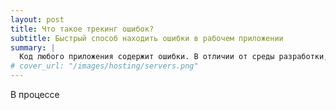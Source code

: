 ```yaml
---
layout: post
title: Что такое трекинг ошибок?
subtitle: Быстрый способ находить ошибки в рабочем приложении
summary: |
  Код любого приложения содержит ошибки. В отличии от среды разработки, ошибки в реально работающем приложении возникают тогда, когда их не ждешь. В правильно настроенных системах программисты узнают об этих ошибках сразу, как только они произошли, а не когда об этом сказал клиент. Делается это с помощью сервисов трекинга ошибок.
# cover_url: "/images/hosting/servers.png"
---
```


В процессе
